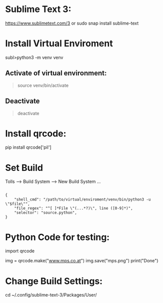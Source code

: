 # Sublime Text 3:
https://www.sublimetext.com/3
or
sudo snap install sublime-text



# Install Virtual Enviroment
subl>python3 -m venv venv


## Activate of virtual environment:
>source venv/bin/activate

## Deactivate
>deactivate

# Install qrcode:
pip install qrcode['pil']


# Set Build
Tolls --> Build System --> New Build System ...
<pre><code>
{
    "shell_cmd": "/path/to/virtual/enviroment/venv/bin/python3 -u \"$file\"",
    "file_regex": "^[ ]*File \"(...*?)\", line ([0-9]*)",
    "selector": "source.python",
}
</pre></code>


# Python Code for testing:
import qrcode

img = qrcode.make("www.mps.co.at")
img.save("mps.png")
print("Done")


# Change Build Settings:
cd ~/.config/sublime-text-3/Packages/User/<filename>
